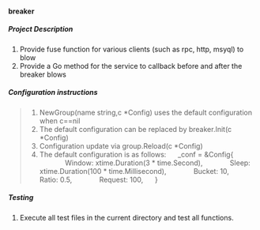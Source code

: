 #### breaker

##### Project Description
1. Provide fuse function for various clients (such as rpc, http, msyql) to blow
2. Provide a Go method for the service to callback before and after the breaker blows

##### Configuration instructions
> 1. NewGroup(name string,c *Config) uses the default configuration when c==nil
> 2. The default configuration can be replaced by breaker.Init(c *Config)
> 3. Configuration update via group.Reload(c *Config)
> 4. The default configuration is as follows:
     _conf = &Config{
             Window: xtime.Duration(3 * time.Second),
             Sleep: xtime.Duration(100 * time.Millisecond),
             Bucket: 10,
             Ratio: 0.5,
             Request: 100,
     }

##### Testing
1. Execute all test files in the current directory and test all functions.